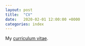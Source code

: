 ```yaml
---
layout: post
title:  "CV"
date:   2020-02-01 12:00:00 +0000
categories: index
---
```


My [curriculum vitae](https://github.com/hansbantilan/hansbantilan.github.io/files/8604317/cv.pdf).

